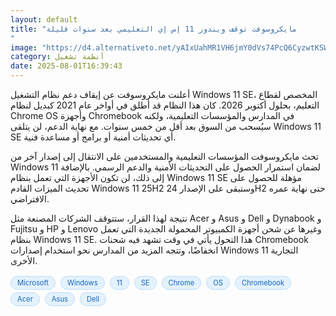 ```yaml
---
layout: default
title: "مايكروسوفت توقف ويندوز 11 إس إي التعليمي بعد سنوات قليلة
"
image: "https://d4.alternativeto.net/yAIxUahMR1VH6jmY0dVs74PcQ6CyzwtKSWI4YZP4wHs/rs:fill:1520:760:0/g:ce:0:0/YWJzOi8vZGlzdC9jb250ZW50LzE3NTQwNjcxOTM4NDMucG5n.png"
category: أنظمة تشغيل
date: 2025-08-01T16:39:43
---
```


أعلنت مايكروسوفت عن إيقاف دعم نظام التشغيل Windows 11 SE، المخصص لقطاع التعليم، بحلول أكتوبر 2026. كان هذا النظام قد أطلق في أواخر عام 2021 كبديل لنظام Chrome OS وأجهزة Chromebook في المدارس والمؤسسات التعليمية، ولكنه سيُسحب من السوق بعد أقل من خمس سنوات. مع نهاية الدعم، لن يتلقى Windows 11 SE أي تحديثات أمنية أو برامج أو مساعدة فنية.

تحث مايكروسوفت المؤسسات التعليمية والمستخدمين على الانتقال إلى إصدار آخر من Windows 11 لضمان استمرار الحصول على التحديثات الأمنية والدعم الرسمي. بالإضافة إلى ذلك، لن تكون الأجهزة التي تعمل بنظام Windows 11 SE مؤهلة للحصول على تحديث الميزات القادم Windows 11 25H2 وستبقى على الإصدار 24H2 حتى نهاية عمره الافتراضي.

نتيجة لهذا القرار، ستتوقف الشركات المصنعة مثل Acer و Asus و Dell و Dynabook و Fujitsu و HP و Lenovo وغيرها عن شحن أجهزة الكمبيوتر المحمولة الجديدة التي تعمل بنظام Windows 11 SE. هذا التحول يأتي في وقت تشهد فيه شحنات Chromebook انخفاضًا، وتتجه المزيد من المدارس نحو استخدام إصدارات Windows 11 التجارية الأخرى.

<div style="margin-top:2px; margin-bottom:2px;"><a href="https://bidjadraft.github.io/?query=Microsoft" style="background:#e3f2fd; color:#1565c0; font-size:80%; border-radius:12px; padding:3px 10px; margin:2px 4px 2px 0; display:inline-block; border:1px solid #bbdefb; text-decoration:none;">Microsoft</a> <a href="https://bidjadraft.github.io/?query=Windows" style="background:#e3f2fd; color:#1565c0; font-size:80%; border-radius:12px; padding:3px 10px; margin:2px 4px 2px 0; display:inline-block; border:1px solid #bbdefb; text-decoration:none;">Windows</a> <a href="https://bidjadraft.github.io/?query=11" style="background:#e3f2fd; color:#1565c0; font-size:80%; border-radius:12px; padding:3px 10px; margin:2px 4px 2px 0; display:inline-block; border:1px solid #bbdefb; text-decoration:none;">11</a> <a href="https://bidjadraft.github.io/?query=SE" style="background:#e3f2fd; color:#1565c0; font-size:80%; border-radius:12px; padding:3px 10px; margin:2px 4px 2px 0; display:inline-block; border:1px solid #bbdefb; text-decoration:none;">SE</a> <a href="https://bidjadraft.github.io/?query=Chrome" style="background:#e3f2fd; color:#1565c0; font-size:80%; border-radius:12px; padding:3px 10px; margin:2px 4px 2px 0; display:inline-block; border:1px solid #bbdefb; text-decoration:none;">Chrome</a> <a href="https://bidjadraft.github.io/?query=OS" style="background:#e3f2fd; color:#1565c0; font-size:80%; border-radius:12px; padding:3px 10px; margin:2px 4px 2px 0; display:inline-block; border:1px solid #bbdefb; text-decoration:none;">OS</a> <a href="https://bidjadraft.github.io/?query=Chromebook" style="background:#e3f2fd; color:#1565c0; font-size:80%; border-radius:12px; padding:3px 10px; margin:2px 4px 2px 0; display:inline-block; border:1px solid #bbdefb; text-decoration:none;">Chromebook</a> <a href="https://bidjadraft.github.io/?query=Acer" style="background:#e3f2fd; color:#1565c0; font-size:80%; border-radius:12px; padding:3px 10px; margin:2px 4px 2px 0; display:inline-block; border:1px solid #bbdefb; text-decoration:none;">Acer</a> <a href="https://bidjadraft.github.io/?query=Asus" style="background:#e3f2fd; color:#1565c0; font-size:80%; border-radius:12px; padding:3px 10px; margin:2px 4px 2px 0; display:inline-block; border:1px solid #bbdefb; text-decoration:none;">Asus</a> <a href="https://bidjadraft.github.io/?query=Dell" style="background:#e3f2fd; color:#1565c0; font-size:80%; border-radius:12px; padding:3px 10px; margin:2px 4px 2px 0; display:inline-block; border:1px solid #bbdefb; text-decoration:none;">Dell</a></div><br><br>
